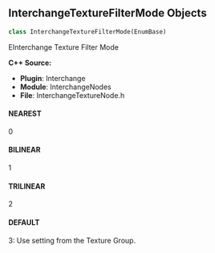 ## InterchangeTextureFilterMode Objects

```python
class InterchangeTextureFilterMode(EnumBase)
```

EInterchange Texture Filter Mode

**C++ Source:**

- **Plugin**: Interchange
- **Module**: InterchangeNodes
- **File**: InterchangeTextureNode.h

<a id="unreal.InterchangeTextureFilterMode.NEAREST"></a>

#### NEAREST

0

<a id="unreal.InterchangeTextureFilterMode.BILINEAR"></a>

#### BILINEAR

1

<a id="unreal.InterchangeTextureFilterMode.TRILINEAR"></a>

#### TRILINEAR

2

<a id="unreal.InterchangeTextureFilterMode.DEFAULT"></a>

#### DEFAULT

3: Use setting from the Texture Group.

<a id="unreal.InterchangeTextureColorSpace"></a>